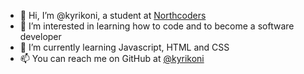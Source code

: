 - 👋 Hi, I’m @kyrikoni, a student at [Northcoders](https://github.com/northcoders)
- 👀 I’m interested in learning how to code and to become a software developer
- 🌱 I’m currently learning Javascript, HTML and CSS
- 📫 You can reach me on GitHub at [@kyrikoni](https://github.com/kyrikoni)

<!---
kyrikoni/kyrikoni is a ✨ special ✨ repository because its `README.md` (this file) appears on your GitHub profile.
You can click the Preview link to take a look at your changes.
--->
